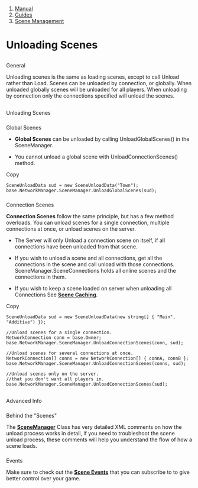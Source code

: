 1.  [Manual](/docs/manual)
3.  [Guides](/docs/manual/guides)
5.  [Scene Management](/docs/manual/guides/scene-management)

# Unloading Scenes

## 


General

Unloading scenes is the same as loading scenes, except to call Unload rather than Load. Scenes can be unloaded by connection, or globally. When unloaded globally scenes will be unloaded for all players. When unloading by connection only the connections specified will unload the scenes.

## 


Unloading Scenes

### 


Global Scenes

*   **Global Scenes** can be unloaded by calling UnloadGlobalScenes() in the SceneManager.
    
*   You cannot unload a global scene with UnloadConnectionScenes() method.
    

Copy

    SceneUnloadData sud = new SceneUnloadData("Town");
    base.NetworkManager.SceneManager.UnloadGlobalScenes(sud);

### 


Connection Scenes

**Connection Scenes** follow the same principle, but has a few method overloads. You can unload scenes for a single connection, multiple connections at once, or unload scenes on the server.

*   The Server will only Unload a connection scene on itself, if all connections have been unloaded from that scene.
    
*   If you wish to unload a scene and all connections, get all the connections in the scene and call unload with those connections. SceneManager.SceneConnections holds all online scenes and the connections in them.
    
*   If you wish to keep a scene loaded on server when unloading all Connections See [**Scene Caching**](/docs/manual/guides/scene-management/scene-caching).
    

Copy

    SceneUnloadData sud = new SceneUnloadData(new string[] { "Main", "Additive") });
    
    //Unload scenes for a single connection.
    NetworkConnection conn = base.Owner;
    base.NetworkManager.SceneManager.UnloadConnectionScenes(conn, sud);
    
    //Unload scenes for several connections at once.
    NetworkConnection[] conns = new NetworkConnection[] { connA, connB };
    base.NetworkManager.SceneManager.UnloadConnectionScenes(conns, sud);
    
    //Unload scenes only on the server.
    //that you don't want all players in.
    base.NetworkManager.SceneManager.UnloadConnectionScenes(sud);

## 


Advanced Info

### 


Behind the "Scenes"

The [**SceneManager**](/docs/manual/guides/components/managers/scenemanager) Class has very detailed XML comments on how the unload process works in detail, if you need to troubleshoot the scene unload process, these comments will help you understand the flow of how a scene loads.

### 


Events

Make sure to check out the [**Scene Events**](/docs/manual/guides/scene-management/scene-events) that you can subscribe to to give better control over your game.